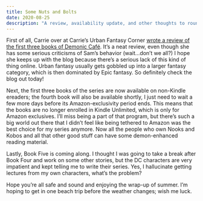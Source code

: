 ```yaml
---
title: Some Nuts and Bolts
date: 2020-08-25
description: "A review, availability update, and other thoughts to round out the summer"
---
```


First of all, Carrie over at Carrie’s Urban Fantasy Corner [wrote a review of the first three books of Demonic Café](https://carries-corner.com/2020/08/20/book-series-review-demonic-cafe-by-karen-mead/). It’s a neat review, even though she has some serious criticisms of Sam’s behavior (wait…don’t we all?) I hope she keeps up with the blog because there’s a serious lack of this kind of thing online. Urban fantasy usually gets gobbled up into a larger fantasy category, which is then dominated by Epic fantasy. So definitely check the blog out today!

Next, the first three books of the series are now available on non-Kindle ereaders; the fourth book will also be available shortly, I just need to wait a few more days before its Amazon-exclusivity period ends. This means that the books are no longer enrolled in Kindle Unlimited, which is only for Amazon exclusives. I’ll miss being a part of that program, but there’s such a big world out there that I didn’t feel like being tethered to Amazon was the best choice for my series anymore. Now all the people who own Nooks and Kobos and all that other good stuff can have some demon-enhanced reading material.

Lastly, Book Five is coming along. I thought I was going to take a break after Book Four and work on some other stories, but the DC characters are very impatient and kept telling me to write their series. Yes, I hallucinate getting lectures from my own characters, what’s the problem?

Hope you’re all safe and sound and enjoying the wrap-up of summer. I’m hoping to get in one beach trip before the weather changes; wish me luck.
